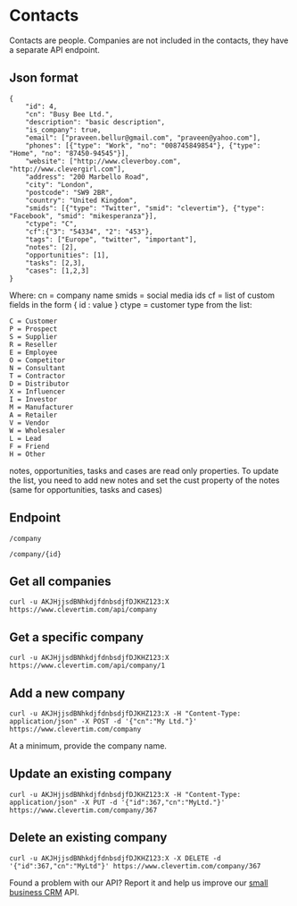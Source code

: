Contacts
========

Contacts are people. Companies are not included in the contacts, they have a separate API endpoint.

Json format
-----------

	{
		"id": 4,
		"cn": "Busy Bee Ltd.",
		"description": "basic description",
		"is_company": true,
		"email": ["praveen.bellur@gmail.com", "praveen@yahoo.com"],
		"phones": [{"type": "Work", "no": "008745849854"}, {"type": "Home", "no": "87450-94545"}],
		"website": ["http://www.cleverboy.com", "http://www.clevergirl.com"],
		"address": "200 Marbello Road",
		"city": "London",
		"postcode": "SW9 2BR",
		"country": "United Kingdom",
		"smids": [{"type": "Twitter", "smid": "clevertim"}, {"type": "Facebook", "smid": "mikesperanza"}],
		"ctype": "C",
		"cf":{"3": "54334", "2": "453"},
		"tags": ["Europe", "twitter", "important"],
		"notes": [2],
		"opportunities": [1],
		"tasks": [2,3],
		"cases": [1,2,3]
    }

Where:
cn = company name
smids = social media ids
cf = list of custom fields in the form { id : value }
ctype = customer type from the list:

	C = Customer
	P = Prospect
	S = Supplier
	R = Reseller
	E = Employee
	O = Competitor
	N = Consultant
	T = Contractor
	D = Distributor
	X = Influencer
	I = Investor
	M = Manufacturer
	A = Retailer
	V = Vendor
	W = Wholesaler
	L = Lead
	F = Friend
	H = Other

notes, opportunities, tasks and cases are read only properties. To update the list, you need to add new notes and set the cust property of the notes (same for opportunities, tasks and cases)
	
Endpoint
--------

    /company

    /company/{id}

Get all companies
-----------------

    curl -u AKJHjjsdBNhkdjfdnbsdjfDJKHZ123:X https://www.clevertim.com/api/company

Get a specific company
----------------------

    curl -u AKJHjjsdBNhkdjfdnbsdjfDJKHZ123:X https://www.clevertim.com/api/company/1

Add a new company
-----------------

    curl -u AKJHjjsdBNhkdjfdnbsdjfDJKHZ123:X -H "Content-Type: application/json" -X POST -d '{"cn":"My Ltd."}' https://www.clevertim.com/company
	
At a minimum, provide the company name.

Update an existing company
--------------------------

    curl -u AKJHjjsdBNhkdjfdnbsdjfDJKHZ123:X -H "Content-Type: application/json" -X PUT -d '{"id":367,"cn":"MyLtd."}' https://www.clevertim.com/company/367
	
Delete an existing company
---------------------------

    curl -u AKJHjjsdBNhkdjfdnbsdjfDJKHZ123:X -X DELETE -d '{"id":367,"cn":"MyLtd"}' https://www.clevertim.com/company/367
   
Found a problem with our API? Report it and help us improve our [small business CRM](http://www.clevertim.com) API.